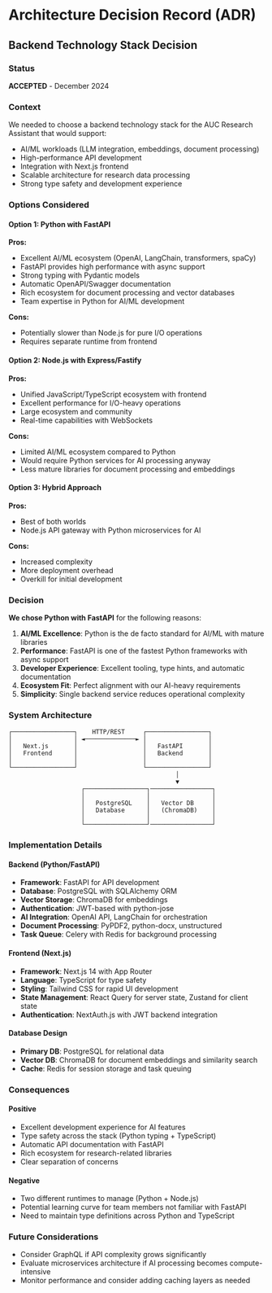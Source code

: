 # Architecture Decision Record (ADR)

## Backend Technology Stack Decision

### Status
**ACCEPTED** - December 2024

### Context
We needed to choose a backend technology stack for the AUC Research Assistant that would support:
- AI/ML workloads (LLM integration, embeddings, document processing)
- High-performance API development
- Integration with Next.js frontend
- Scalable architecture for research data processing
- Strong type safety and development experience

### Options Considered

#### Option 1: Python with FastAPI
**Pros:**
- Excellent AI/ML ecosystem (OpenAI, LangChain, transformers, spaCy)
- FastAPI provides high performance with async support
- Strong typing with Pydantic models
- Automatic OpenAPI/Swagger documentation
- Rich ecosystem for document processing and vector databases
- Team expertise in Python for AI/ML development

**Cons:**
- Potentially slower than Node.js for pure I/O operations
- Requires separate runtime from frontend

#### Option 2: Node.js with Express/Fastify
**Pros:**
- Unified JavaScript/TypeScript ecosystem with frontend
- Excellent performance for I/O-heavy operations
- Large ecosystem and community
- Real-time capabilities with WebSockets

**Cons:**
- Limited AI/ML ecosystem compared to Python
- Would require Python services for AI processing anyway
- Less mature libraries for document processing and embeddings

#### Option 3: Hybrid Approach
**Pros:**
- Best of both worlds
- Node.js API gateway with Python microservices for AI

**Cons:**
- Increased complexity
- More deployment overhead
- Overkill for initial development

### Decision
**We chose Python with FastAPI** for the following reasons:

1. **AI/ML Excellence**: Python is the de facto standard for AI/ML with mature libraries
2. **Performance**: FastAPI is one of the fastest Python frameworks with async support
3. **Developer Experience**: Excellent tooling, type hints, and automatic documentation
4. **Ecosystem Fit**: Perfect alignment with our AI-heavy requirements
5. **Simplicity**: Single backend service reduces operational complexity

### System Architecture

```
┌─────────────────┐    HTTP/REST     ┌─────────────────┐
│                 │ ◄──────────────► │                 │
│   Next.js       │                  │   FastAPI       │
│   Frontend      │                  │   Backend       │
│                 │                  │                 │
└─────────────────┘                  └─────────────────┘
                                              │
                                              ▼
                    ┌─────────────────┐─────────────────┐
                    │                 │                 │
                    │   PostgreSQL    │   Vector DB     │
                    │   Database      │   (ChromaDB)    │
                    │                 │                 │
                    └─────────────────┘─────────────────┘
```

### Implementation Details

#### Backend (Python/FastAPI)
- **Framework**: FastAPI for API development
- **Database**: PostgreSQL with SQLAlchemy ORM
- **Vector Storage**: ChromaDB for embeddings
- **Authentication**: JWT-based with python-jose
- **AI Integration**: OpenAI API, LangChain for orchestration
- **Document Processing**: PyPDF2, python-docx, unstructured
- **Task Queue**: Celery with Redis for background processing

#### Frontend (Next.js)
- **Framework**: Next.js 14 with App Router
- **Language**: TypeScript for type safety
- **Styling**: Tailwind CSS for rapid UI development
- **State Management**: React Query for server state, Zustand for client state
- **Authentication**: NextAuth.js with JWT backend integration

#### Database Design
- **Primary DB**: PostgreSQL for relational data
- **Vector DB**: ChromaDB for document embeddings and similarity search
- **Cache**: Redis for session storage and task queuing

### Consequences

#### Positive
- Excellent development experience for AI features
- Type safety across the stack (Python typing + TypeScript)
- Automatic API documentation with FastAPI
- Rich ecosystem for research-related libraries
- Clear separation of concerns

#### Negative
- Two different runtimes to manage (Python + Node.js)
- Potential learning curve for team members not familiar with FastAPI
- Need to maintain type definitions across Python and TypeScript

### Future Considerations
- Consider GraphQL if API complexity grows significantly
- Evaluate microservices architecture if AI processing becomes compute-intensive
- Monitor performance and consider adding caching layers as needed 